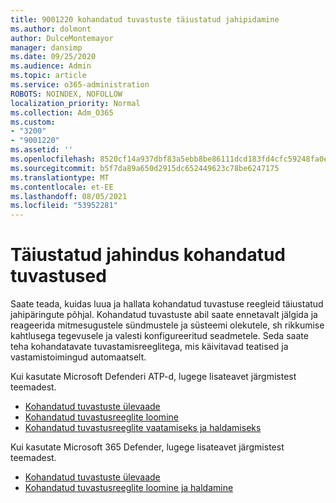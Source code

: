 ```yaml
---
title: 9001220 kohandatud tuvastuste täiustatud jahipidamine
ms.author: dolmont
author: DulceMontemayor
manager: dansimp
ms.date: 09/25/2020
ms.audience: Admin
ms.topic: article
ms.service: o365-administration
ROBOTS: NOINDEX, NOFOLLOW
localization_priority: Normal
ms.collection: Adm_O365
ms.custom:
- "3200"
- "9001220"
ms.assetid: ''
ms.openlocfilehash: 8520cf14a937dbf83a5ebb8be86111dcd183fd4cfc59248fa0ec3a1e2685714f
ms.sourcegitcommit: b5f7da89a650d2915dc652449623c78be6247175
ms.translationtype: MT
ms.contentlocale: et-EE
ms.lasthandoff: 08/05/2021
ms.locfileid: "53952281"
---
```

# <a name="advanced-hunting-custom-detections"></a>Täiustatud jahindus kohandatud tuvastused

Saate teada, kuidas luua ja hallata kohandatud tuvastuse reegleid täiustatud jahipäringute põhjal. Kohandatud tuvastuste abil saate ennetavalt jälgida ja reageerida mitmesugustele sündmustele ja süsteemi olekutele, sh rikkumise kahtlusega tegevusele ja valesti konfigureeritud seadmetele. Seda saate teha kohandatavate tuvastamisreeglitega, mis käivitavad teatised ja vastamistoimingud automaatselt.
  
Kui kasutate Microsoft Defenderi ATP-d, lugege lisateavet järgmistest teemadest. 
- [Kohandatud tuvastuste ülevaade](/windows/security/threat-protection/microsoft-defender-atp/overview-custom-detections)
- [Kohandatud tuvastusreeglite loomine](/windows/security/threat-protection/microsoft-defender-atp/custom-detection-rules)
- [Kohandatud tuvastusreeglite vaatamiseks ja haldamiseks](/windows/security/threat-protection/microsoft-defender-atp/custom-detections-manage)

Kui kasutate Microsoft 365 Defender, lugege lisateavet järgmistest teemadest. 
- [Kohandatud tuvastuste ülevaade](/microsoft-365/security/mtp/custom-detections-overview)
- [Kohandatud tuvastusreeglite loomine ja haldamine](/microsoft-365/security/mtp/custom-detection-rules)
